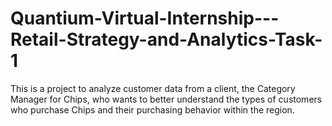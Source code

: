 # Quantium-Virtual-Internship---Retail-Strategy-and-Analytics-Task-1
This is a project to analyze customer data from a client, the Category Manager for Chips, who wants to better understand the types of customers who purchase Chips and their purchasing behavior within the region. 
